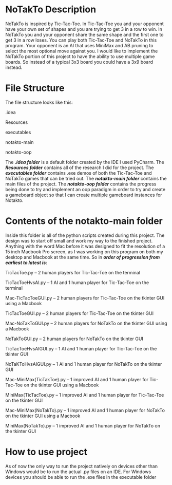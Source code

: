 # NoTakTo Description

NoTakTo is inspired by Tic-Tac-Toe. 
In Tic-Tac-Toe you and your opponent have your own set of shapes and you are trying to get 3 in a row to win.
In NoTakTo you and your opponent share the same shape and the first one to get 3 in a row loses.
You can play both Tic-Tac-Toe and NoTakTo in this program.
Your opponent is an AI that uses MiniMax and AB pruning to select the most optional move against you.
I would like to implement the NoTakTo portion of this project to have the ability to use multiple game boards. So instead of a typical 3x3 board you could have a 3x9 board instead.

# File Structure

The file structure looks like this:

.idea

Resources

executables

notakto-main

notakto-oop

The ***.idea folder*** is a default folder created by the IDE I used PyCharm.
The ***Resources folder*** contains all of the research I did for the project.
The ***executables folder*** contains .exe demos of both the Tic-Tac-Toe and NoTakTo games that can be tried out.
The ***notakto-main folder*** contains the main files of the project.
The ***notakto-oop folder*** contains the progress being done to try and implement an oop paradigm in order to try and create a gameboard object so that I can create multiple gameboard instances for Notakto.

# Contents of the notakto-main folder

Inside this folder is all of the python scripts created during this project. The design was to start off small and work my way to the finished project. Anything with the word Mac before it was designed to fit the resolution of a 15 inch Macbook Pro screen, as I was working on this program on both my desktop and Macbook at the same time. So in ***order of progression from earliest to latest is***:

TicTacToe.py – 2 human players for Tic-Tac-Toe on the terminal

TicTacToeHvsAI.py – 1 AI and 1 human player for Tic-Tac-Toe on the terminal

Mac-TicTacToeGUI.py – 2 human players for Tic-Tac-Toe on the tkinter GUI using a Macbook

TicTacToeGUI.py – 2 human players for Tic-Tac-Toe on the tkinter GUI

Mac-NoTakToGUI.py – 2 human players for NoTakTo on the tkinter GUI using a Macbook

NoTakToGUI.py – 2 human players for NoTakTo on the tkinter GUI

TicTacToeHvsAIGUI.py – 1 AI and 1 human player for Tic-Tac-Toe on the tkinter GUI

NoTaKToHvsAIGUI.py – 1 AI and 1 human player for NoTakTo on the tkinter GUI

Mac-MiniMax(TicTakToe).py – 1 improved AI and 1 human player for Tic-Tac-Toe on the tkinter GUI using a Macbook

MiniMax(TicTacToe).py – 1 improved AI and 1 human player for Tic-Tac-Toe on the tkinter GUI

Mac-MiniMax(NoTakTo).py – 1 improved AI and 1 human player for NoTakTo on the tkinter GUI using a Macbook

MiniMax(NoTakTo).py – 1 improved AI and 1 human player for NoTakTo on the tkinter GUI

# How to use project

As of now the only way to run the project natively on devices other than Windows would be to run the actual .py files on an IDE. For Windows devices you should be able to run the .exe files in the executable folder
